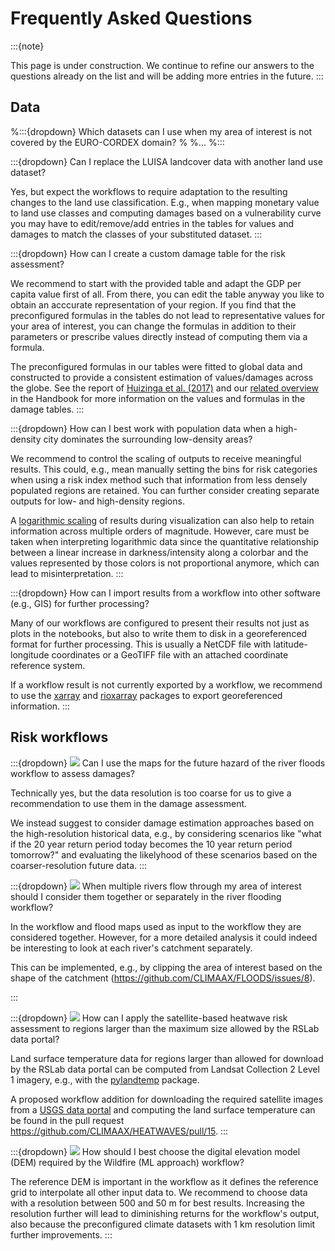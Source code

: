 # Frequently Asked Questions

:::{note}

This page is under construction. We continue to refine our answers to the questions already on the list and will be adding more entries in the future.
:::



## Data

%:::{dropdown} Which datasets can I use when my area of interest is not covered by the EURO-CORDEX domain?
%
%...
%:::


:::{dropdown} Can I replace the LUISA landcover data with another land use dataset?

Yes, but expect the workflows to require adaptation to the resulting changes to the land use classification.
E.g., when mapping monetary value to land use classes and computing damages based on a vulnerability curve you may have to edit/remove/add entries in the tables for values and damages to match the classes of your substituted dataset.
:::


:::{dropdown} How can I create a custom damage table for the risk assessment?

We recommend to start with the provided table and adapt the GDP per capita value first of all.
From there, you can edit the table anyway you like to obtain an acccurate representation of your region.
If you find that the preconfigured formulas in the tables do not lead to representative values for your area of interest, you can change the formulas in addition to their parameters or prescribe values directly instead of computing them via a formula.

The preconfigured formulas in our tables were fitted to global data and constructed to provide a consistent estimation of values/damages across the globe.
See the report of [Huizinga et al. (2017)](https://publications.jrc.ec.europa.eu/repository/handle/JRC105688) and our [related overview](../notebooks/workflows/vulnerability-curves-adjustment) in the Handbook for more information on the values and formulas in the damage tables.
:::


:::{dropdown} How can I best work with population data when a high-density city dominates the surrounding low-density areas?
 
We recommend to control the scaling of outputs to receive meaningful results.
This could, e.g., mean manually setting the bins for risk categories when using a risk index method such that information from less densely populated regions are retained.
You can further consider creating separate outputs for low- and high-density regions.

A [logarithmic scaling](https://en.wikipedia.org/wiki/Logarithmic_scale) of results during visualization can also help to retain information across multiple orders of magnitude.
However, care must be taken when interpreting logarithmic data since the quantitative relationship between a linear increase in darkness/intensity along a colorbar and the values represented by those colors is not proportional anymore, which can lead to misinterpretation.
:::


:::{dropdown} How can I import results from a workflow into other software (e.g., GIS) for further processing?

Many of our workflows are configured to present their results not just as plots in the notebooks, but also to write them to disk in a georeferenced format for further processing.
This is usually a NetCDF file with latitude-longitude coordinates or a GeoTIFF file with an attached coordinate reference system.

If a workflow result is not currently exported by a workflow, we recommend to use the [xarray](https://tutorial.xarray.dev/fundamentals/01.1_io.html) and [rioxarray](https://corteva.github.io/rioxarray/html/examples/examples.html) packages to export georeferenced information.
:::


## Risk workflows

:::{dropdown} <img src="../images/icon_s/icon_s_floods.png" class="hazard-icon"> Can I use the maps for the future hazard of the river floods workflow to assess damages?

Technically yes, but the data resolution is too coarse for us to give a recommendation to use them in the damage assessment.

We instead suggest to consider damage estimation approaches based on the high-resolution historical data, e.g., by considering scenarios like "what if the 20 year return period today becomes the 10 year return period tomorrow?" and evaluating the likelyhood of these scenarios based on the coarser-resolution future data.
:::


:::{dropdown} <img src="../images/icon_s/icon_s_floods.png" class="hazard-icon"> When multiple rivers flow through my area of interest should I consider them together or separately in the river flooding workflow?

In the workflow and flood maps used as input to the workflow they are considered together.
However, for a more detailed analysis it could indeed be interesting to look at each river's catchment separately.

This can be implemented, e.g., by clipping the area of interest based on the shape of the catchment (https://github.com/CLIMAAX/FLOODS/issues/8).

:::


:::{dropdown} <img src="../images/icon_s/icon_s_heatwaves.png" class="hazard-icon"> How can I apply the satellite-based heatwave risk assessment to regions larger than the maximum size allowed by the RSLab data portal?

Land surface temperature data for regions larger than allowed for download by the RSLab data portal can be computed from Landsat Collection 2 Level 1 imagery, e.g., with the [pylandtemp](https://github.com/pylandtemp/pylandtemp) package.

A proposed workflow addition for downloading the required satellite images from a [USGS data portal](https://earthexplorer.usgs.gov/) and computing the land surface temperature can be found in the pull request https://github.com/CLIMAAX/HEATWAVES/pull/15.
:::


:::{dropdown} <img src="../images/icon_s/icon_s_fire.png" class="hazard-icon"> How should I best choose the digital elevation model (DEM) required by the Wildfire (ML approach) workflow?

The reference DEM is important in the workflow as it defines the reference grid to interpolate all other input data to.
We recommend to choose data with a resolution between 500 and 50 m for best results.
Increasing the resolution further will lead to diminishing returns for the workflow's output, also because the preconfigured climate datasets with 1 km resolution limit further improvements.
:::